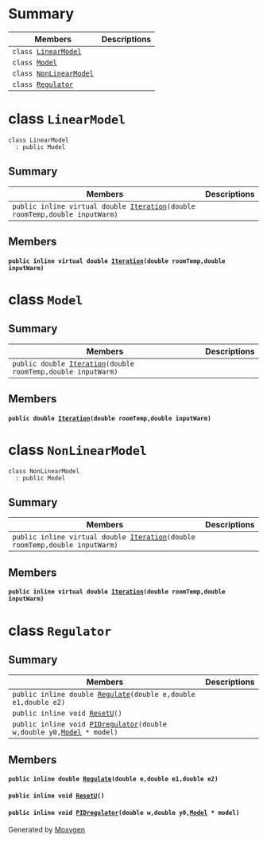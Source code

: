 # Summary

 Members                        | Descriptions                                
--------------------------------|---------------------------------------------
`class `[`LinearModel`](#class_linear_model) | 
`class `[`Model`](#class_model) | 
`class `[`NonLinearModel`](#class_non_linear_model) | 
`class `[`Regulator`](#class_regulator) | 

# class `LinearModel` 

```
class LinearModel
  : public Model
```  

## Summary

 Members                        | Descriptions                                
--------------------------------|---------------------------------------------
`public inline virtual double `[`Iteration`](#class_linear_model_1acfe75b5c34e6faeec12ed4a3ccf4a7d1)`(double roomTemp,double inputWarm)` | 

## Members

#### `public inline virtual double `[`Iteration`](#class_linear_model_1acfe75b5c34e6faeec12ed4a3ccf4a7d1)`(double roomTemp,double inputWarm)` 

# class `Model` 

## Summary

 Members                        | Descriptions                                
--------------------------------|---------------------------------------------
`public double `[`Iteration`](#class_model_1a155b3abcdc80e184498cf9d02c06d837)`(double roomTemp,double inputWarm)` | 

## Members

#### `public double `[`Iteration`](#class_model_1a155b3abcdc80e184498cf9d02c06d837)`(double roomTemp,double inputWarm)` 

# class `NonLinearModel` 

```
class NonLinearModel
  : public Model
```  

## Summary

 Members                        | Descriptions                                
--------------------------------|---------------------------------------------
`public inline virtual double `[`Iteration`](#class_non_linear_model_1a72e3c9e8c655d86027a590bdec4ed421)`(double roomTemp,double inputWarm)` | 

## Members

#### `public inline virtual double `[`Iteration`](#class_non_linear_model_1a72e3c9e8c655d86027a590bdec4ed421)`(double roomTemp,double inputWarm)` 

# class `Regulator` 

## Summary

 Members                        | Descriptions                                
--------------------------------|---------------------------------------------
`public inline double `[`Regulate`](#class_regulator_1a79545a743f123eb40de30ef1aff76c9e)`(double e,double e1,double e2)` | 
`public inline void `[`ResetU`](#class_regulator_1a5ae3e75c4fff3ca3f0cfc0828a2edb1f)`()` | 
`public inline void `[`PIDregulator`](#class_regulator_1ac845e11da51183a1c11b455d0bfbcb3a)`(double w,double y0,`[`Model`](#class_model)` * model)` | 

## Members

#### `public inline double `[`Regulate`](#class_regulator_1a79545a743f123eb40de30ef1aff76c9e)`(double e,double e1,double e2)` 

#### `public inline void `[`ResetU`](#class_regulator_1a5ae3e75c4fff3ca3f0cfc0828a2edb1f)`()` 

#### `public inline void `[`PIDregulator`](#class_regulator_1ac845e11da51183a1c11b455d0bfbcb3a)`(double w,double y0,`[`Model`](#class_model)` * model)` 

Generated by [Moxygen](https://sourcey.com/moxygen)